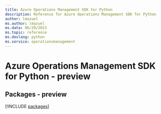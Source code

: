 ```yaml
---
title: Azure Operations Management SDK for Python
description: Reference for Azure Operations Management SDK for Python
author: lmazuel
ms.author: lmazuel
ms.data: 06/29/2023
ms.topic: reference
ms.devlang: python
ms.service: operationsmanagement
---
```

# Azure Operations Management SDK for Python - preview
## Packages - preview
[!INCLUDE [packages](operations-management-index.md)]